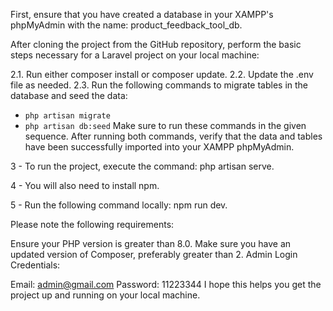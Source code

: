 First, ensure that you have created a database in your XAMPP's phpMyAdmin with the name: product_feedback_tool_db.

After cloning the project from the GitHub repository, perform the basic steps necessary for a Laravel project on your local machine:

2.1. Run either composer install or composer update.
2.2. Update the .env file as needed.
2.3. Run the following commands to migrate tables in the database and seed the data:
- `php artisan migrate`
- `php artisan db:seed`
Make sure to run these commands in the given sequence. After running both commands, verify that the data and tables have been successfully imported into your XAMPP phpMyAdmin.

3 - To run the project, execute the command: php artisan serve.

4 - You will also need to install npm.

5 - Run the following command locally: npm run dev.

Please note the following requirements:

Ensure your PHP version is greater than 8.0.
Make sure you have an updated version of Composer, preferably greater than 2.
Admin Login Credentials:

Email: admin@gmail.com
Password: 11223344
I hope this helps you get the project up and running on your local machine.
